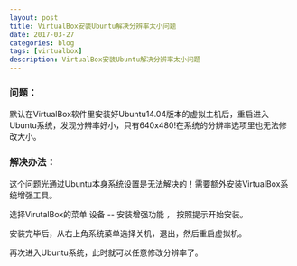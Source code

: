 ```yaml
---
layout: post
title: VirtualBox安装Ubuntu解决分辨率太小问题
date: 2017-03-27
categories: blog
tags: [virtualbox]
description: VirtualBox安装Ubuntu解决分辨率太小问题
---
```


### 问题：

默认在VirtualBox软件里安装好Ubuntu14.04版本的虚拟主机后，重启进入Ubuntu系统，发现分辨率好小，只有640x480!在系统的分辨率选项里也无法修改大小。

### 解决办法：

这个问题光通过Ubuntu本身系统设置是无法解决的！需要额外安装VirtualBox系统增强工具。

选择VirutalBox的菜单 设备 -- 安装增强功能 ， 按照提示开始安装。

安装完毕后，从右上角系统菜单选择关机，退出，然后重启虚拟机。

再次进入Ubuntu系统，此时就可以任意修改分辨率了。